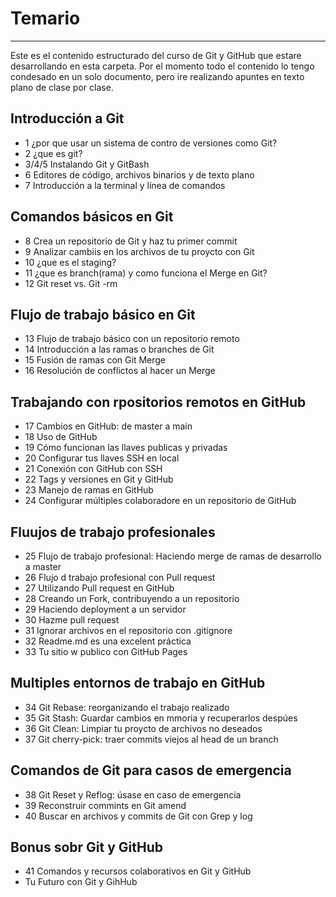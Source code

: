 # Temario

---

 Este es el contenido estructurado del curso de Git y GitHub que estare desarrollando en esta carpeta.  Por el momento todo el contenido lo tengo condesado en un solo documento, pero ire realizando apuntes en texto plano de clase por clase.

## **Introducción a Git**

* 1 ¿por que usar un sistema de contro de versiones como Git?
* 2 ¿que es git?
* 3/4/5 Instalando Git y GitBash
* 6 Editores de código, archivos binarios y de texto plano
* 7 Introducción a la terminal y línea de comandos

## **Comandos básicos en Git**

* 8 Crea un repositorio de Git y haz tu primer commit
* 9 Analizar cambiis en los archivos de tu proycto con Git
* 10 ¿que es el staging?
* 11 ¿que es branch(rama) y como funciona el Merge en Git?
* 12 Git reset vs. Git -rm

## **Flujo de trabajo básico en Git**

* 13 Flujo de trabajo básico con un repositorio remoto
* 14 Introducción a las ramas o branches de Git
* 15 Fusión de ramas con Git Merge
* 16 Resolución de conflictos al hacer un Merge

## **Trabajando con rpositorios remotos en GitHub**

* 17 Cambios en GitHub: de master a main
* 18 Uso de GitHub
* 19 Cómo funcionan las llaves publicas y privadas
* 20 Configurar tus llaves SSH en local
* 21 Conexión con GitHub con SSH
* 22 Tags y versiones en Git y GitHub
* 23 Manejo de ramas en GitHub
* 24 Configurar múltiples colaboradore en un repositorio de GitHub

## **Fluujos de trabajo profesionales**
* 25 Flujo de trabajo profesional: Haciendo merge de ramas de desarrollo a master
* 26 Flujo d trabajo profesional con Pull request
* 27 Utilizando Pull request en GitHub
* 28 Creando un Fork, contribuyendo a un repositorio
* 29 Haciendo deployment a un servidor
* 30 Hazme pull request
* 31 Ignorar archivos en el repositorio con .gitignore
* 32 Readme.md es una excelent práctica
* 33 Tu sitio w publico con GitHub Pages

## **Multiples entornos de trabajo en GitHub**
* 34 Git Rebase: reorganizando el trabajo realizado
* 35 Git Stash: Guardar cambios en mmoria y recuperarlos despúes
* 36 Git Clean: Limpiar tu proycto de archivos no deseados
* 37 Git cherry-pick: traer commits viejos al head de un branch

## **Comandos de Git para casos de emergencia**
* 38 Git Reset y Reflog: úsase en caso de emergencia
* 39 Reconstruir commints en Git amend
* 40 Buscar en archivos y commits de Git con Grep y log

## Bonus sobr Git y GitHub
* 41 Comandos y recursos colaborativos en Git y GitHub
* Tu Futuro con Git y GihHub
